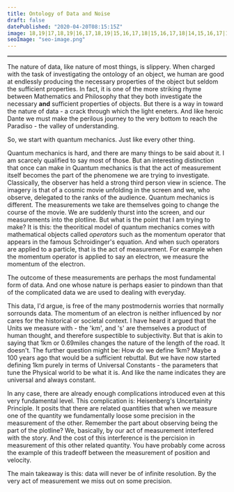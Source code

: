 ```yaml
---
title: Ontology of Data and Noise
draft: false
datePublished: "2020-04-20T08:15:15Z"
image: 18,19|17,18,19|16,17,18,19|15,16,17,18|15,16,17,18|14,15,16,17|13,14,15,16,17|12,13,14,15,16|12,13,14,15|11,12,13,14,15|10,11,12,13,14|9,10,11,12,13|3,4,9,10,11,12,13|2,3,4,5,8,9,10,11,12|2,3,4,5,6,7,8,9,10,11|3,4,5,6,7,8,9,10,11|4,5,6,7,8,9,10|5,6,7,8,9|6,7,8|
seoImage: "seo-image.png"
---
```


<hr style="height:3px;border-width:0;color:gray;background-color:gray">


The nature of data, like nature of most things, is slippery. When charged with the task of investigating the ontology of an object, we human are good at endlessly producing the necessary properties of the object but seldom the sufficient properties. In fact, it is one of the more striking rhyme between Mathematics and Philosophy that they both investigate the necessary **and** sufficient properties of objects. But there is a way in toward the nature of data - a crack through which the light eneters. And like heroic Dante we must make the perilous journey to the very bottom to reach the Paradiso - the valley of understanding.

So, we start with quantum mechanics. Just like every other thing.

Quantum mechanics is hard, and there are many things to be said about it. I am scarcely qualified to say most of those. But an interesting distinction that once can make in Quantum mechanics is that the act of measurement itself becomes the part of the phenomene we are trying to investigate. Classically, the observer has held a strong third person view in science. The imagery is that of a cosmic movie unfolding in the screen and we, who observe, delegated to the ranks of the audience. Quantum mechanics is different. The measurements we take are themselves going to change the course of the movie. We are suddenly thurst into the screen, and our measurements into the plotline. But what is the point that I am trying to make? It is this: the theoritical model of quantum mechanics comes with mathematical objects called *operators* such as the momentum operator that appears in the famous Schroidinger's equation. And when such operators are applied to a particle, that is the act of measurement. For example when the momentum operator is applied to say an electron, we measure the momentum of the electron.

The outcome of these measurements are perhaps the most fundamental form of data. And one whose nature is perhaps easier to pindown than that of the complicated data we are used to dealing with everyday.

This data, I'd argue, is free of the many postmodernis worries that normally sorrounds data. The momentum of an electron is neither influenced by nor cares for the historical or societal context. I have heard it argued that the Units we measure with - the 'km', and 's' are themselves a product of human thought, and therefore suspectible to subjectivity. But that is akin to saying that 1km or 0.69miles changes the nature of the length of the road. It doesn't. The  further question might be: How do we define 1km? Maybe a 100 years ago that would be a sufficient rebuttal. But we have now started defining 1km purely in terms of Universal Constants - the parameters that tune the Physical world to be what it is. And like the name indicates they are universal and always constant. 

In any case, there are already enough complications introduced even at this very fundamental level. This complication is: Heisenberg's Uncertainity Principle. It posits that there are related quantities that when we measure one of the quantity we fundamentally loose some precision in the measurement of the other. Remember the part about observing being the part of the plotline? We, basically, by our act of measurement interfered with the story. And the cost of this interference is the percision in measurement of this other related quantity. You have probably come across the example of this tradeoff between the measurement of position and velocity. 

The main takeaway is this: data will never be of infinite resolution. By the very act of measurement we miss out on some precision.

